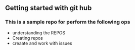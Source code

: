 ## Getting  started with git hub

### This is a sample repo for perform  the following ops
- understanding the REPOS
- Creating repos
- creaate and work with issues
